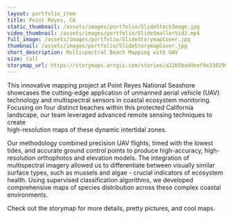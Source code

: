 ```yaml
---
layout: portfolio_item
title: Point Reyes, CA
static_thumbnail: /assets/images/portfolio/SlideStockImage.jpg
video_thumbnail: /assets/images/portfolio/SlideSmallerVid2.mp4
full_image: /assets/images/portfolio/SlideStorymapCover.jpg
thumbnail: /assets/images/portfolio/SlideStorymapCover.jpg
short_description: Multispectral Beach Mapping with UAV
size: tall
storymap_url: https://storymaps.arcgis.com/stories/a2265baddeef4e33829617c9d7542329
---
```


This innovative mapping project at Point Reyes National Seashore showcases the cutting-edge application of unmanned 
aerial vehicle (UAV) 
technology and multispectral sensors in coastal ecosystem monitoring. Focusing on four distinct beaches within 
this protected California landscape, our team leveraged advanced remote sensing techniques to create  
high-resolution maps of these dynamic intertidal zones.

Our methodology combined precision UAV flights, timed with the lowest tides, and accurate ground control points to 
produce high-accuracy, high-resolution orthophotos and elevation models. The integration of multispectral imagery 
allowed us to differentiate between visually similar surface types, such as mussels and algae - crucial indicators of 
ecosystem health. Using supervised classification algorithms, we developed comprehensive maps of species distribution 
across these complex coastal environments.

Check out the storymap for more details, pretty pictures, and cool maps. 

